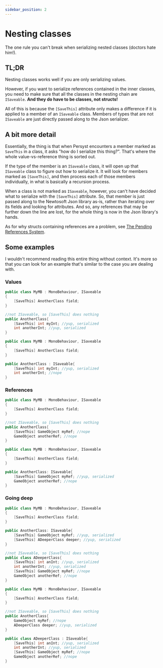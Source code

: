 ```yaml
---
sidebar_position: 2
---
```


# Nesting classes

The one rule you can't break when serializing nested classes (doctors hate him!).

## TL;DR

Nesting classes works well if you are only serializing values.

However, if you want to serialize references contained in the inner classes, you need to make sure that all the classes in the nesting chain are `ISaveable`. **And they do have to be classes, not structs!**

All of this is because the `[SaveThis]` attribute only makes a difference if it is applied to a member of an `ISaveable` class. Members of types that are not `ISaveable` are just directly passed along to the Json serializer.

## A bit more detail

Essentially, the thing is that when Persyst encounters a member marked as `SaveThis` in a class, it asks "how do I serialize this thing?". That's where the whole value-vs-reference thing is sorted out.

If the type of the member is an `ISaveable` class, it will open up that `ISaveable` class to figure out how to serialize it. It will look for members marked as `[SaveThis]`, and then process each of those members individually, in what is basically a recursion process. 

When a class is not marked as `ISaveable`, however, you can't have decided what to serialize with the `[SaveThis]` attribute. So, that member is just passed along to the Newtosoft Json library as-is, rather than iterating over its fields and looking for attributes. And so, any references that may be further down the line are lost, for the whole thing is now in the Json library's hands.

As for why structs containing references are a problem, see [The Pending References System](Pending_references).

## Some examples
I wouldn't recommend reading this entire thing without context. It's more so that you can look for an example that's similar to the case you are dealing with.

### Values

```cs
public class MyMB : MonoBehaviour, ISaveable
{
    [SaveThis] AnotherClass field;
}

//not ISaveable, so [SaveThis] does nothing
public AnotherClass{
    [SaveThis] int myInt; //yup, serialized
    int anotherInt; //yup, serialized
}
```

```cs
public class MyMB : MonoBehaviour, ISaveable
{
    [SaveThis] AnotherClass field;
}

public AnotherClass : ISaveable{
    [SaveThis] int myInt; //yup, serialized
    int anotherInt; //nope
}
```

### References

```cs
public class MyMB : MonoBehaviour, ISaveable
{
    [SaveThis] AnotherClass field;
}

//not ISaveable, so [SaveThis] does nothing
public AnotherClass{
    [SaveThis] GameObject myRef; //nope
    GameObject anotherRef; //nope
}
```

```cs
public class MyMB : MonoBehaviour, ISaveable
{
    [SaveThis] AnotherClass field;
}

public AnotherClass: ISaveable{
    [SaveThis] GameObject myRef; //yup, serialized
    GameObject anotherRef; //nope
}
```

### Going deep

```cs
public class MyMB : MonoBehaviour, ISaveable
{
    [SaveThis] AnotherClass field;
}

public AnotherClass: ISaveable{
    [SaveThis] GameObject myRef; //yup, serialized
    [SaveThis] ADeeperClass deeper; //yup, serialized
}

//not ISaveable, so [SaveThis] does nothing
public class ADeeperClass{
    [SaveThis] int anInt; //yup, serialized
    int anotherInt; //yup, serialized
    [SaveThis] GameObject myRef; //nope
    GameObject anotherRef; //nope
}
```

```cs
public class MyMB : MonoBehaviour, ISaveable
{
    [SaveThis] AnotherClass field;
}

//not ISaveable, so [SaveThis] does nothing
public AnotherClass{
    GameObject myRef; //nope
    ADeeperClass deeper; //yup, serialized
}

public class ADeeperClass : ISaveable{
    [SaveThis] int anInt; //yup, serialized
    int anotherInt; //yup, serialized
    [SaveThis] GameObject myRef; //nope
    GameObject anotherRef; //nope
}
```